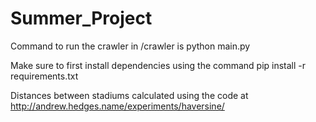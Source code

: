 # Summer_Project

Command to run the crawler in /crawler is python main.py

Make sure to first install dependencies using the command pip install -r requirements.txt

Distances between stadiums calculated using the code at http://andrew.hedges.name/experiments/haversine/
